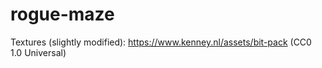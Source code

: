 # rogue-maze

Textures (slightly modified): https://www.kenney.nl/assets/bit-pack (CC0 1.0 Universal)

